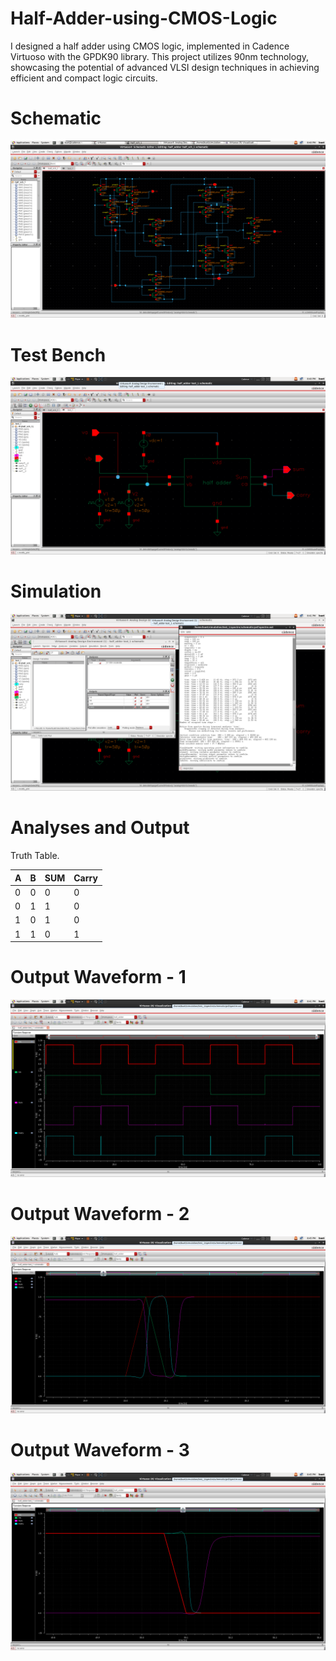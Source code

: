 # Half-Adder-using-CMOS-Logic
I designed a half adder using CMOS logic, implemented in Cadence Virtuoso with the GPDK90 library. This project utilizes 90nm technology, showcasing the potential of advanced VLSI design techniques in achieving efficient and compact logic circuits.

# Schematic

![Sample Image](https://github.com/suryakiran69/Half-Adder-using-CMOS-Logic/blob/main/Schematic.png)


# Test Bench

![Sample Image](https://github.com/suryakiran69/Half-Adder-using-CMOS-Logic/blob/main/Test%20bench.png)

# Simulation

![Sample Image](https://github.com/suryakiran69/Half-Adder-using-CMOS-Logic/blob/main/Simulation.png)


# Analyses and Output

Truth Table.

| A | B | SUM | Carry |
| ---------| ---------| ---------| ---------|
| 0 | 0 | 0 | 0 |
| 0 | 1 | 1 | 0 | 
| 1 | 0 | 1 | 0 | 
| 1 | 1 | 0 | 1 | 

# Output Waveform - 1

![Sample Image](https://github.com/suryakiran69/Half-Adder-using-CMOS-Logic/blob/main/Output%20WF-1.png)


# Output Waveform - 2

![Sample Image](https://github.com/suryakiran69/Half-Adder-using-CMOS-Logic/blob/main/Output%20WF-2.png)

# Output Waveform - 3

![Sample Image](https://github.com/suryakiran69/Half-Adder-using-CMOS-Logic/blob/main/Output%20WF-3.png)
